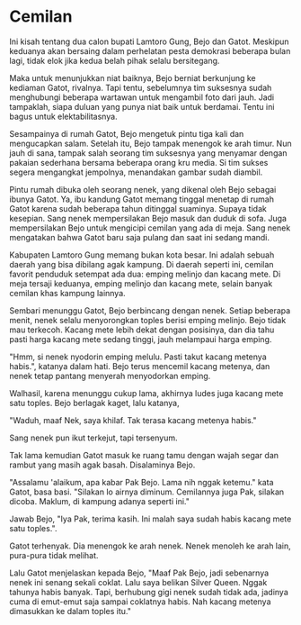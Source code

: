 # Cemilan



Ini kisah tentang dua calon bupati Lamtoro Gung, Bejo dan Gatot. Meskipun keduanya akan bersaing dalam perhelatan pesta demokrasi beberapa bulan lagi, tidak elok jika kedua belah pihak selalu bersitegang.

Maka untuk menunjukkan niat baiknya, Bejo berniat berkunjung ke kediaman Gatot, rivalnya. Tapi tentu, sebelumnya tim suksesnya sudah menghubungi beberapa wartawan untuk mengambil foto dari jauh. Jadi tampaklah, siapa duluan yang punya niat baik untuk berdamai. Tentu ini bagus untuk elektabilitasnya.

Sesampainya di rumah Gatot, Bejo mengetuk pintu tiga kali dan mengucapkan salam. Setelah itu, Bejo tampak menengok ke arah timur. Nun jauh di sana, tampak salah seorang tim suksesnya yang menyamar dengan pakaian sederhana bersama beberapa orang kru media. Si tim sukses segera mengangkat jempolnya, menandakan gambar sudah diambil.

Pintu rumah dibuka oleh seorang nenek, yang dikenal oleh Bejo sebagai ibunya Gatot. Ya, ibu kandung Gatot memang tinggal menetap di rumah Gatot karena sudah beberapa tahun ditinggal suaminya. Supaya tidak kesepian. Sang nenek mempersilakan Bejo masuk dan duduk di sofa. Juga mempersilakan Bejo untuk mengicipi cemilan yang ada di meja. Sang nenek mengatakan bahwa Gatot baru saja pulang dan saat ini sedang mandi.

Kabupaten Lamtoro Gung memang bukan kota besar. Ini adalah sebuah daerah yang bisa dibilang agak kampung. Di daerah seperti ini, cemilan favorit penduduk setempat ada dua: emping melinjo dan kacang mete. Di meja tersaji keduanya, emping melinjo dan kacang mete, selain banyak cemilan khas kampung lainnya.

Sembari menunggu Gatot, Bejo berbincang dengan nenek. Setiap beberapa menit, nenek selalu menyorongkan toples berisi emping melinjo. Bejo tidak mau terkecoh. Kacang mete lebih dekat dengan posisinya, dan dia tahu pasti harga kacang mete sedang tinggi, jauh melampaui harga emping.

"Hmm, si nenek nyodorin emping melulu. Pasti takut kacang metenya habis.", katanya dalam hati. Bejo terus mencemil kacang metenya, dan nenek tetap pantang menyerah menyodorkan emping.

Walhasil, karena menunggu cukup lama, akhirnya ludes juga kacang mete satu toples. Bejo berlagak kaget, lalu katanya,

"Waduh, maaf Nek, saya khilaf. Tak terasa kacang metenya habis."

Sang nenek pun ikut terkejut, tapi tersenyum.

Tak lama kemudian Gatot masuk ke ruang tamu dengan wajah segar dan rambut yang masih agak basah. Disalaminya Bejo.

"Assalamu 'alaikum, apa kabar Pak Bejo. Lama nih nggak ketemu." kata Gatot, basa basi. "Silakan lo airnya diminum. Cemilannya juga Pak, silakan dicoba. Maklum, di kampung adanya seperti ini."

Jawab Bejo, "Iya Pak, terima kasih. Ini malah saya sudah habis kacang mete satu toples.".

Gatot terhenyak. Dia menengok ke arah nenek. Nenek menoleh ke arah lain, pura-pura tidak melihat.

Lalu Gatot menjelaskan kepada Bejo, "Maaf Pak Bejo, jadi sebenarnya nenek ini senang sekali coklat. Lalu saya belikan Silver Queen. Nggak tahunya habis banyak. Tapi, berhubung gigi nenek sudah tidak ada, jadinya cuma di emut-emut saja sampai coklatnya habis. Nah kacang metenya dimasukkan ke dalam toples itu."


